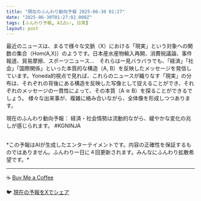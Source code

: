 ```yaml
---
title: "現在のふんわり動向予報 2025-06-30 01:27"
date: "2025-06-30T01:27:02.000Z"
tags: [ふんわり予報, AI占い, 日常]
layout: post
---
```


最近のニュースは、まるで様々な文脈（X）における「現実」という対象への関数の集合（Hom(A,X)）のようです。日本産水産物輸入再開、消費税議論、事件報道、貿易摩擦、スポーツニュース…　それらは一見バラバラでも、「経済」「社会」「国際関係」といった本質的な構造（A, B）を反映したメッセージを発信しています。Yoneda的視点で見れば、これらのニュースが織りなす「現実」の分布は、それぞれの背後にある構造を反映した写像として捉えることができ、それぞれのメッセージの一貫性によって、その本質（A ≅ B）を探ることができるでしょう。  様々な出来事が、複雑に絡み合いながら、全体像を形成しつつあります。


現在のふんわり動向予報：
経済・社会情勢は流動的ながら、緩やかな変化の兆しが感じられます。 #KGNINJA

<br>
*この予報はAIが生成したエンターテイメントです。内容の正確性を保証するものではありません。ふんわり一日に４回更新されます。みんなにふんわり拡散希望です。*

---
☕️ [Buy Me a Coffee](https://www.buymeacoffee.com/kgninja)

🐦 [現在の予報をXでシェア](https://twitter.com/intent/tweet?text=%E7%8F%BE%E5%9C%A8%E3%81%AE%E3%81%B5%E3%82%93%E3%82%8F%E3%82%8A%E4%BA%88%E5%A0%B1%3A%20%E3%80%8C%E6%9C%80%E8%BF%91%E3%81%AE%E3%83%8B%E3%83%A5%E3%83%BC%E3%82%B9%E3%81%AF%E3%80%81%E3%81%BE%E3%82%8B%E3%81%A7%E6%A7%98%E3%80%85%E3%81%AA%E6%96%87%E8%84%88%EF%BC%88X%EF%BC%89%E3%81%AB%E3%81%8A%E3%81%91%E3%82%8B%E3%80%8C%E7%8F%BE%E5%AE%9F%E3%80%8D%E3%81%A8%E3%81%84%E3%81%86%E5%AF%BE%E8%B1%A1%E3%81%B8%E3%81%AE%E9%96%A2%E6%95%B0%E3%81%AE%E9%9B%86%E5%90%88%EF%BC%88Hom(A%2CX)%EF%BC%89%E3%81%AE%E3%82%88%E3%81%86%E3%81%A7%E3%81%99%E3%80%82%E3%80%8D%23KGNINJA%20%E7%B6%9A%E3%81%8D%E3%81%AF%E3%83%96%E3%83%AD%E3%82%B0%E3%81%A7%EF%BC%81%F0%9F%91%87&url=https%3A%2F%2Fkg-ninja.github.io%2FFunwariyoso%2F)
